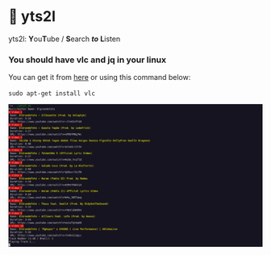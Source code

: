 # 🚀 yts2l

yts2l: **Y**ou**T**ube / **S**earch _**to**_ **L**isten

### You should have vlc and jq in your linux

You can get it from [here](https://github.com/videolan/vlc)
or using this command below:

`sudo apt-get install vlc`


![screenshot](https://raw.githubusercontent.com/baruxx/yts2d/main/screen.png)
